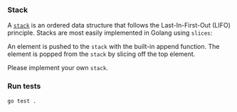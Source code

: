 ### Stack

A [`stack`](https://yourbasic.org/golang/slices-explained/) is an ordered data structure that follows the Last-In-First-Out (LIFO) principle. Stacks are most easily implemented in Golang using `slices`:

An element is pushed to the `stack` with the built-in append function.
The element is popped from the `stack` by slicing off the top element.

Please implement your own `stack`.

### Run tests

```
go test .
```
